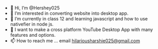 - 👋 Hi, I’m @Hershey025
- 👀 I’m interested in converting website into desktop app.
- 🌱 I’m currently in class 12 and learning javascript and how to use nativefier in node js.
- 💞️ I want to make a cross platform YouTube Desktop App with many features and options.
- 📫 How to reach me ... email hilariousharshie025@gmail.com

<!---
Hershey025/Hershey025 is a ✨ special ✨ repository because its `README.md` (this file) appears on your GitHub profile.
You can click the Preview link to take a look at your changes.
--->
